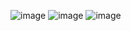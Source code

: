 ![image](https://github.com/Rahul-chaurasiya/Leetcode-Practice-Problem/assets/77222540/e7176fa4-0b87-40c4-8d6b-183fdc9928db)
![image](https://github.com/Rahul-chaurasiya/Leetcode-Practice-Problem/assets/77222540/637b5d31-f85d-4d9a-8d9c-5629cf098c31)
![image](https://github.com/Rahul-chaurasiya/Leetcode-Practice-Problem/assets/77222540/44f33e5a-b1ee-4466-a8cf-8f954e471827)
